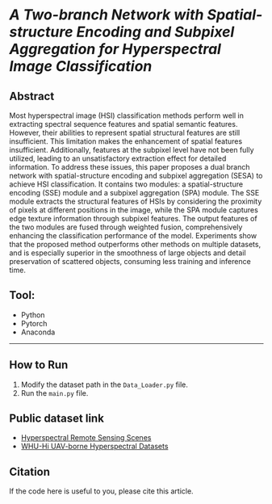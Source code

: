 # *A Two-branch Network with Spatial-structure Encoding and Subpixel Aggregation for Hyperspectral Image Classification*

## **Abstract**
Most hyperspectral image (HSI) classification methods perform well in extracting spectral sequence features and spatial semantic features. However, their abilities to represent spatial structural features are still insufficient. This limitation makes the enhancement of spatial features insufficient. Additionally, features at the subpixel level have not been fully utilized, leading to an unsatisfactory extraction effect for detailed information. To address these issues, this paper proposes a dual branch network with spatial-structure encoding and subpixel aggregation (SESA) to achieve HSI classification. It contains two modules: a spatial-structure encoding (SSE) module and a subpixel aggregation (SPA) module. The SSE module extracts the structural features of HSIs by considering the proximity of pixels at different positions in the image, while the SPA module captures edge texture information through subpixel features. The
output features of the two modules are fused through weighted fusion, comprehensively enhancing the classification performance of the model. Experiments show that the proposed method outperforms other methods on multiple
datasets, and is especially superior in the smoothness of large objects and detail preservation of scattered objects, consuming less training and inference time.

## **Tool**:
- Python
- Pytorch
- Anaconda

---

## **How to Run**
1. Modify the dataset path in the `Data_Loader.py` file.
2. Run the `main.py` file.

## **Public dataset link**
- [Hyperspectral Remote Sensing Scenes](https://www.ehu.eus/ccwintco/index.php?title=Hyperspectral_Remote_Sensing_Scenes)
- [WHU-Hi UAV-borne Hyperspectral Datasets](https://rsidea.whu.edu.cn/resource_WHUHi_sharing.htm)

## **Citation**
If the code here is useful to you, please cite this article.
